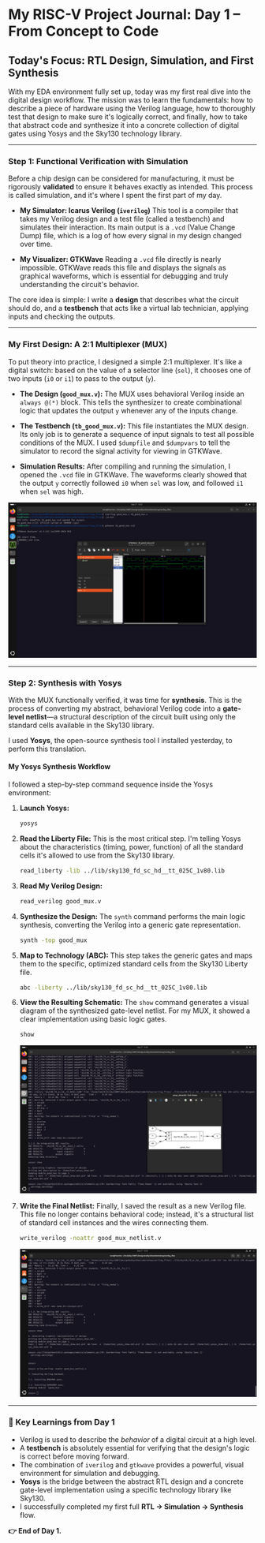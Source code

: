 # My RISC-V Project Journal: Day 1 – From Concept to Code

## Today's Focus: RTL Design, Simulation, and First Synthesis

With my EDA environment fully set up, today was my first real dive into the digital design workflow. The mission was to learn the fundamentals: how to describe a piece of hardware using the Verilog language, how to thoroughly test that design to make sure it's logically correct, and finally, how to take that abstract code and synthesize it into a concrete collection of digital gates using Yosys and the Sky130 technology library.

---

### Step 1: Functional Verification with Simulation

Before a chip design can be considered for manufacturing, it must be rigorously **validated** to ensure it behaves exactly as intended. This process is called simulation, and it's where I spent the first part of my day.

-   **My Simulator: Icarus Verilog (`iverilog`)**
    This tool is a compiler that takes my Verilog design and a test file (called a testbench) and simulates their interaction. Its main output is a `.vcd` (Value Change Dump) file, which is a log of how every signal in my design changed over time.

-   **My Visualizer: GTKWave**
    Reading a `.vcd` file directly is nearly impossible. GTKWave reads this file and displays the signals as graphical waveforms, which is essential for debugging and truly understanding the circuit's behavior.

The core idea is simple: I write a **design** that describes what the circuit should do, and a **testbench** that acts like a virtual lab technician, applying inputs and checking the outputs.


---

### My First Design: A 2:1 Multiplexer (MUX)

To put theory into practice, I designed a simple 2:1 multiplexer. It's like a digital switch: based on the value of a selector line (`sel`), it chooses one of two inputs (`i0` or `i1`) to pass to the output (`y`).

-   **The Design (`good_mux.v`):**
     The MUX uses behavioral Verilog inside an `always @(*)` block. This tells the synthesizer to create combinational logic that updates the output `y` whenever any of the inputs change.

-   **The Testbench (`tb_good_mux.v`):**
    This file instantiates the MUX design. Its only job is to generate a sequence of input signals to test all possible conditions of the MUX. I used `$dumpfile` and `$dumpvars` to tell the simulator to record the signal activity for viewing in GTKWave.

-   **Simulation Results:**
    After compiling and running the simulation, I opened the `.vcd` file in GTKWave. The waveforms clearly showed that the output `y` correctly followed `i0` when `sel` was low, and followed `i1` when `sel` was high.

   ![Alt text](Day1/GTkwaveGoodMux.png)

---

### Step 2: Synthesis with Yosys

With the MUX functionally verified, it was time for **synthesis**. This is the process of converting my abstract, behavioral Verilog code into a **gate-level netlist**—a structural description of the circuit built using only the standard cells available in the Sky130 library.

I used **Yosys**, the open-source synthesis tool I installed yesterday, to perform this translation.

#### My Yosys Synthesis Workflow

I followed a step-by-step command sequence inside the Yosys environment:

1.  **Launch Yosys:**
    ```bash
    yosys
    ```

2.  **Read the Liberty File:** This is the most critical step. I'm telling Yosys about the characteristics (timing, power, function) of all the standard cells it's allowed to use from the Sky130 library.
    ```bash
    read_liberty -lib ../lib/sky130_fd_sc_hd__tt_025C_1v80.lib
    ```

3.  **Read My Verilog Design:**
    ```bash
    read_verilog good_mux.v
    ```

4.  **Synthesize the Design:** The `synth` command performs the main logic synthesis, converting the Verilog into a generic gate representation.
    ```bash
    synth -top good_mux
    ```

5.  **Map to Technology (ABC):** This step takes the generic gates and maps them to the specific, optimized standard cells from the Sky130 Liberty file.
    ```bash
    abc -liberty ../lib/sky130_fd_sc_hd__tt_025C_1v80.lib
    ```

6.  **View the Resulting Schematic:** The `show` command generates a visual diagram of the synthesized gate-level netlist. For my MUX, it showed a clear implementation using basic logic gates.
    ```bash
    show
    ```
    ![ALT Text](Day1/Yoyss.png)

7.  **Write the Final Netlist:** Finally, I saved the result as a new Verilog file. This file no longer contains behavioral code; instead, it's a structural list of standard cell instances and the wires connecting them.
    ```bash
    write_verilog -noattr good_mux_netlist.v
    ```
    ![ALT Text](Day1/YosysNetlistGoodMux.png)

---

### 🔑 Key Learnings from Day 1

-   Verilog is used to describe the *behavior* of a digital circuit at a high level.
-   A **testbench** is absolutely essential for verifying that the design's logic is correct before moving forward.
-   The combination of `iverilog` and `gtkwave` provides a powerful, visual environment for simulation and debugging.
-   **Yosys** is the bridge between the abstract RTL design and a concrete gate-level implementation using a specific technology library like Sky130.
-   I successfully completed my first full **RTL → Simulation → Synthesis** flow.


**👉 End of Day 1.** 
